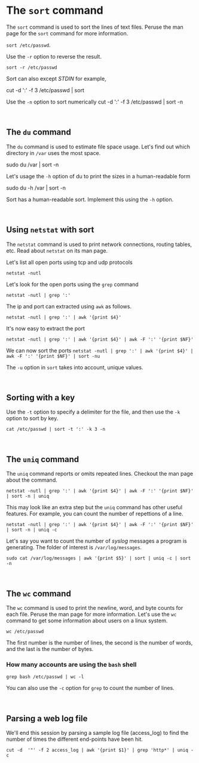 # The ```sort``` command
The ```sort``` command is used to sort the lines of text files. Peruse the man page for the ```sort``` command for more information.

```sort /etc/passwd```. 

Use the ```-r``` option to reverse the result.

```sort -r /etc/passwd```

Sort can also except *STDIN* for example,

cut -d ':' -f 3 /etc/passwd | sort 

Use the ```-n``` option to sort numerically
cut -d ':' -f 3 /etc/passwd | sort -n


<br/>


## The ```du``` command

The ```du``` command is used to estimate file space usage. Let's find out which directory in ```/var``` uses the most space.

sudo du /var | sort -n

Let's usage the ```-h``` option of du to print the sizes in a human-readable form

sudo du -h /var | sort -n


Sort has a human-readable sort. Implement this using the ```-h``` option.

<br/>

## Using ```netstat``` with sort
The ```netstat``` command is used to print network connections, routing tables, etc. Read about ```netstat``` on its man page.

Let's list all open ports using tcp and udp protocols

```netstat -nutl```

Let's look for the open ports using the ```grep``` command

```netstat -nutl | grep ':'```

The ip and port can extracted using ```awk``` as follows.

```netstat -nutl | grep ':' | awk '{print $4}'```

It's now easy to extract the port

```netstat -nutl | grep ':' | awk '{print $4}' | awk -F ':' '{print $NF}'```

We can now sort the ports
```netstat -nutl | grep ':' | awk '{print $4}' | awk -F ':' '{print $NF}' | sort -nu```

The ```-u``` option in ```sort``` takes into account, unique values.

<br/>


## Sorting with a key
Use the ```-t``` option to specify a delimiter for the file, and then use the ```-k``` option to sort by key.

```cat /etc/passwd | sort -t ':' -k 3 -n```

<br/>

## The ```uniq``` command
The ```uniq``` command reports or omits repeated lines. Checkout the man page about the command.

```netstat -nutl | grep ':' | awk '{print $4}' | awk -F ':' '{print $NF}' | sort -n | uniq```

This may look like an extra step but the ```uniq``` command has other useful features. For example, you can count the number of repettions of a line.

```netstat -nutl | grep ':' | awk '{print $4}' | awk -F ':' '{print $NF}' | sort -n | uniq -c```

Let's say you want to count the number of *syslog* messages a program is generating. The folder of interest is ```/var/log/messages```. 

```sudo cat /var/log/messages | awk '{print $5}' | sort | uniq -c | sort -n```


<br/>

## The ```wc``` command
The ```wc``` command is used to print the newline, word, and byte counts for each file. Peruse the man page for more information. Let's use the ```wc``` command to get some information about users on a linux system.

```wc /etc/passwd```

The first number is the number of lines, the second is the number of words, and the last is the number of bytes.


### How many accounts are using the ```bash``` shell

```grep bash /etc/passwd | wc -l```

You can also use the ```-c``` option for ```grep``` to count the number of lines.


<br/>


## Parsing a web log file
We'll end this session by parsing a sample log file (access_log) to find the number of times the different end-points have been hit.

```cut -d  '"' -f 2 access_log | awk '{print $1}' | grep 'http*' | uniq -c```










